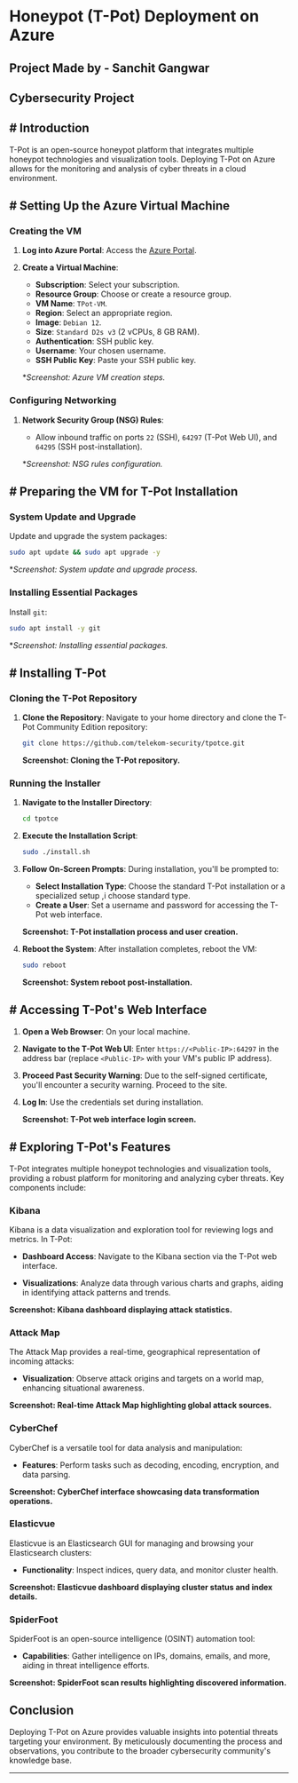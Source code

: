 

# Honeypot (T-Pot) Deployment on Azure
## Project Made by - Sanchit Gangwar
## Cybersecurity Project

## # Introduction

T-Pot is an open-source honeypot platform that integrates multiple honeypot technologies and visualization tools. Deploying T-Pot on Azure allows for the monitoring and analysis of cyber threats in a cloud environment.

## # Setting Up the Azure Virtual Machine

### Creating the VM

1. **Log into Azure Portal**: Access the [Azure Portal](https://portal.azure.com/).

2. **Create a Virtual Machine**:
   - **Subscription**: Select your subscription.
   - **Resource Group**: Choose or create a resource group.
   - **VM Name**: `TPot-VM`.
   - **Region**: Select an appropriate region.
   - **Image**: `Debian 12`.
   - **Size**: `Standard D2s v3` (2 vCPUs, 8 GB RAM).
   - **Authentication**: SSH public key.
   - **Username**: Your chosen username.
   - **SSH Public Key**: Paste your SSH public key.

   **Screenshot: Azure VM creation steps.*

### Configuring Networking

1. **Network Security Group (NSG) Rules**:
   - Allow inbound traffic on ports `22` (SSH), `64297` (T-Pot Web UI), and `64295` (SSH post-installation).

   **Screenshot: NSG rules configuration.*

## # Preparing the VM for T-Pot Installation

### System Update and Upgrade

Update and upgrade the system packages:

```bash
sudo apt update && sudo apt upgrade -y
```

**Screenshot: System update and upgrade process.*

### Installing Essential Packages

Install `git`:

```bash
sudo apt install -y git
```

**Screenshot: Installing essential packages.*





## # Installing T-Pot

### Cloning the T-Pot Repository

1. **Clone the Repository**: Navigate to your home directory and clone the T-Pot Community Edition repository:

   ```bash
   git clone https://github.com/telekom-security/tpotce.git
   ```


   **Screenshot: Cloning the T-Pot repository.**

### Running the Installer

1. **Navigate to the Installer Directory**:

   ```bash
   cd tpotce
   ```


2. **Execute the Installation Script**:

   ```bash
   sudo ./install.sh
   ```


3. **Follow On-Screen Prompts**: During installation, you'll be prompted to:
   - **Select Installation Type**: Choose the standard T-Pot installation or a specialized setup ,i choose standard type.
   - **Create a User**: Set a username and password for accessing the T-Pot web interface.

   **Screenshot: T-Pot installation process and user creation.**

4. **Reboot the System**: After installation completes, reboot the VM:

   ```bash
   sudo reboot
   ```


   **Screenshot: System reboot post-installation.**

## # Accessing T-Pot's Web Interface

1. **Open a Web Browser**: On your local machine.

2. **Navigate to the T-Pot Web UI**: Enter `https://<Public-IP>:64297` in the address bar (replace `<Public-IP>` with your VM's public IP address).

3. **Proceed Past Security Warning**: Due to the self-signed certificate, you'll encounter a security warning. Proceed to the site.

4. **Log In**: Use the credentials set during installation.

   **Screenshot: T-Pot web interface login screen.**




## # Exploring T-Pot's Features

T-Pot integrates multiple honeypot technologies and visualization tools, providing a robust platform for monitoring and analyzing cyber threats. Key components include:

### Kibana

Kibana is a data visualization and exploration tool for reviewing logs and metrics. In T-Pot:

- **Dashboard Access**: Navigate to the Kibana section via the T-Pot web interface.

- **Visualizations**: Analyze data through various charts and graphs, aiding in identifying attack patterns and trends.

**Screenshot: Kibana dashboard displaying attack statistics.**

### Attack Map

The Attack Map provides a real-time, geographical representation of incoming attacks:

- **Visualization**: Observe attack origins and targets on a world map, enhancing situational awareness.

**Screenshot: Real-time Attack Map highlighting global attack sources.**

### CyberChef

CyberChef is a versatile tool for data analysis and manipulation:

- **Features**: Perform tasks such as decoding, encoding, encryption, and data parsing.

**Screenshot: CyberChef interface showcasing data transformation operations.**

### Elasticvue

Elasticvue is an Elasticsearch GUI for managing and browsing your Elasticsearch clusters:

- **Functionality**: Inspect indices, query data, and monitor cluster health.

**Screenshot: Elasticvue dashboard displaying cluster status and index details.**

### SpiderFoot

SpiderFoot is an open-source intelligence (OSINT) automation tool:

- **Capabilities**: Gather intelligence on IPs, domains, emails, and more, aiding in threat intelligence efforts.

**Screenshot: SpiderFoot scan results highlighting discovered information.**



##  Conclusion

Deploying T-Pot on Azure provides valuable insights into potential threats targeting your environment. By meticulously documenting the process and observations, you contribute to the broader cybersecurity community's knowledge base.

---
